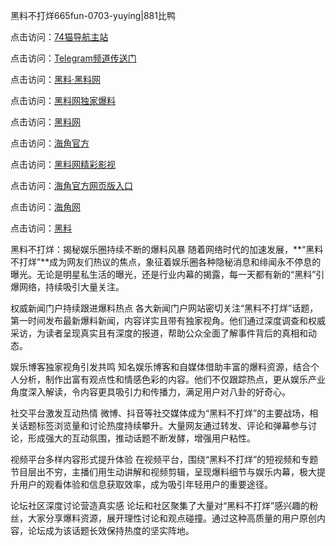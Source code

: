 黑料不打烊665fun-0703-yuying|881比鸭

点击访问：<a href="https://74mao.com/">74猫导航主站</a>

点击访问：<a href="https://74mao.com/">Telegram频道传送门</a>

点击访问：<a href="https://heiliaolvzlu3.pages.dev">黑料·黑料网</a>

点击访问：<a href="https://heiliaoyvnrda.pages.dev">黑料网独家爆料</a>

点击访问：<a href="https://haef.pages.dev/">黑料网</a>

点击访问：<a href="https://gdas.pages.dev/">海角官方</a>

点击访问：<a href="https://sdfsh.pages.dev/">黑料网精彩影视</a>

点击访问：<a href="https://sdbsd.pages.dev/">海角官方网页版入口</a>

点击访问：<a href="https://ert-6he.pages.dev/">海角网</a>

点击访问：<a href="https://gbs-3wd.pages.dev/">黑料</a>

黑料不打烊：揭秘娱乐圈持续不断的爆料风暴
随着网络时代的加速发展，**“黑料不打烊”**成为网友们热议的焦点，象征着娱乐圈各种隐秘消息和绯闻永不停息的曝光。无论是明星私生活的曝光，还是行业内幕的揭露，每一天都有新的“黑料”引爆网络，持续吸引大量关注。

权威新闻门户持续跟进爆料热点
各大新闻门户网站密切关注“黑料不打烊”话题，第一时间发布最新爆料新闻，内容详实且带有独家视角。他们通过深度调查和权威采访，为读者呈现真实且有深度的报道，帮助公众全面了解事件背后的真相和动态。

娱乐博客独家视角引发共鸣
知名娱乐博客和自媒体借助丰富的爆料资源，结合个人分析，制作出富有观点性和情感色彩的内容。他们不仅跟踪热点，更从娱乐产业角度深入解读，令内容更具吸引力和传播力，满足用户对八卦的好奇心。

社交平台激发互动热情
微博、抖音等社交媒体成为“黑料不打烊”的主要战场，相关话题标签浏览量和讨论热度持续攀升。大量网友通过转发、评论和弹幕参与讨论，形成强大的互动氛围，推动话题不断发酵，增强用户粘性。

视频平台多样内容形式提升体验
在视频平台，围绕“黑料不打烊”的短视频和专题节目层出不穷，主播们用生动讲解和视频剪辑，呈现爆料细节与娱乐内幕，极大提升用户的观看体验和信息获取效率，成为吸引年轻用户的重要途径。

论坛社区深度讨论营造真实感
论坛和社区聚集了大量对“黑料不打烊”感兴趣的粉丝，大家分享爆料资源，展开理性讨论和观点碰撞。通过这种高质量的用户原创内容，论坛成为该话题长效保持热度的坚实阵地。

